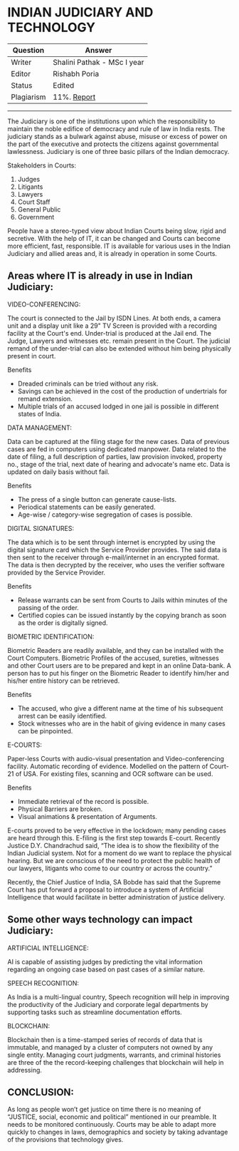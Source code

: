 # INDIAN JUDICIARY AND TECHNOLOGY

| Question   | Answer                                                            |
| ---------- | ----------------------------------------------------------------- |
| Writer     | Shalini Pathak - MSc I year                                      |
| Editor     | Rishabh Poria                                                      |
| Status     | Edited |
| Plagiarism | 11%. [Report]()|

---

The Judiciary is one of the institutions upon which the responsibility to maintain the noble edifice of democracy and rule of law in India rests. The judiciary stands as a bulwark against abuse, misuse or excess of power on the part of the executive and protects the citizens against governmental lawlessness. Judiciary is one of three basic pillars of the Indian democracy. 

Stakeholders in Courts:
1.	Judges
2.	Litigants
3.	Lawyers
4.	Court Staff
5.	General Public
6.	Government

People have a stereo-typed view about Indian Courts being slow, rigid and secretive. With the help of IT, it can be changed and Courts can become more efficient, fast, responsible. IT is available for various uses in the Indian Judiciary and allied areas and, it is already in operation in some Courts.

## Areas where IT is already in use in Indian Judiciary:

VIDEO-CONFERENCING:

The court is connected to the Jail by ISDN Lines. At both ends, a camera unit and a display unit like a 29" TV Screen is provided with a recording facility at the Court's end. Under-trial is produced at the Jail end. The Judge, Lawyers and witnesses etc. remain present in the Court. The judicial remand of the under-trial can also be extended without him being physically present in court.

Benefits

- Dreaded criminals can be tried without any risk.
- Savings can be achieved in the cost of the production of undertrials for remand extension.
- Multiple trials of an accused lodged in one jail is possible in different states of India.

DATA MANAGEMENT:

Data can be captured at the filing stage for the new cases. Data of previous cases are fed in computers using dedicated manpower. Data related to the date of filing, a full description of parties, law provision invoked, property no., stage of the trial, next date of hearing and advocate's name etc. Data is updated on daily basis without fail.

Benefits
- The press of a single button can generate cause-lists.
- Periodical statements can be easily generated.
- Age-wise / category-wise segregation of cases is possible.

DIGITAL SIGNATURES:

The data which is to be sent through internet is encrypted by using the digital signature card which the Service Provider provides. The said data is then sent to the receiver through e-mail/internet in an encrypted format. The data is then decrypted by the receiver, who uses the verifier software provided by the Service Provider.

Benefits
- Release warrants can be sent from Courts to Jails within minutes of the passing of the order.
- Certified copies can be issued instantly by the copying branch as soon as the order is digitally signed.

BIOMETRIC IDENTIFICATION:

Biometric Readers are readily available, and they can be installed with the Court Computers. Biometric Profiles of the accused, sureties, witnesses and other Court users are to be prepared and kept in an online Data-bank. A person has to put his finger on the Biometric Reader to identify him/her and his/her entire history can be retrieved.

Benefits

- The accused, who give a different name at the time of his subsequent arrest can be easily identified.
- Stock witnesses who are in the habit of giving evidence in many cases can be pinpointed.

E-COURTS:

Paper-less Courts with audio-visual presentation and Video-conferencing facility. Automatic recording of evidence. Modelled on the pattern of Court-21 of USA. For existing files, scanning and OCR software can be used.

Benefits

- Immediate retrieval of the record is possible.
- Physical Barriers are broken.
- Visual animations & presentation of Arguments.

E-courts proved to be very effective in the lockdown; many pending cases are heard through this. E-filing is the first step towards E-court. Recently Justice D.Y. Chandrachud said, “The idea is to show the flexibility of the Indian Judicial system. Not for a moment do we want to replace the physical hearing. But we are conscious of the need to protect the public health of our lawyers, litigants who come to our country or across the country.”

Recently, the Chief Justice of India, SA Bobde has said that the Supreme Court has put forward a proposal to introduce a system of Artificial Intelligence that would facilitate in better administration of justice delivery. 

## Some other ways technology can impact Judiciary:

ARTIFICIAL INTELLIGENCE:

AI is capable of assisting judges by predicting the vital information regarding an ongoing case based on past cases of a similar nature.

SPEECH RECOGNITION:

As India is a multi-lingual country, Speech recognition will help in improving the productivity of the Judiciary and corporate legal departments by supporting tasks such as streamline documentation efforts.

BLOCKCHAIN:

Blockchain then is a time-stamped series of records of data that is immutable, and managed by a cluster of computers not owned by any single entity. Managing court judgments, warrants, and criminal histories are three of the the record-keeping challenges that blockchain will help in addressing.

## CONCLUSION:

As long as people won’t get justice on time there is no meaning of “JUSTICE, social, economic and political” mentioned in our preamble. It needs to be monitored continuously. Courts may be able to adapt more quickly to changes in laws, demographics and society by taking advantage of the provisions that technology gives.